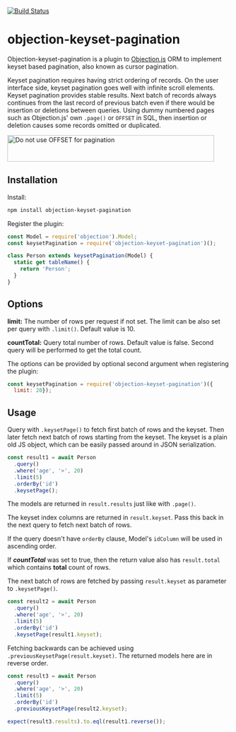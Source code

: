 [![Build Status](https://travis-ci.org/tvainika/objection-keyset-pagination.svg?branch=master)](https://travis-ci.org/tvainika/objection-keyset-pagination)

# objection-keyset-pagination

Objection-keyset-pagination is a plugin to [Objection.js](https://vincit.github.io/objection.js) ORM to implement keyset based pagination, also known as cursor pagination.

Keyset pagination requires having strict ordering of records. On the user interface side, keyset pagination goes well with infinite scroll elements. Keyset pagination provides stable results. Next batch of records always continues from the last record of previous batch even if there would be insertion or deletions between queries. Using dummy numbered pages such as Objection.js' own `.page()` or `OFFSET` in SQL, then insertion or deletion causes some records omitted or duplicated.

<a href="https://use-the-index-luke.com/no-offset">
   <img src="https://use-the-index-luke.com/static/no-offset-banner-468x60.NsC5gHrT.png" width="468" height="60"
        alt="Do not use OFFSET for pagination"
   />
</a>

## Installation
Install:

```bash
npm install objection-keyset-pagination
```

Register the plugin:

```js
const Model = require('objection').Model;
const keysetPagination = require('objection-keyset-pagination')();

class Person extends keysetPagination(Model) {
  static get tableName() {
    return 'Person';
  }
}
```

## Options

**limit:** The number of rows per request if not set. The limit can be also set per query with `.limit()`. Default value is 10.

**countTotal:** Query total number of rows.  Default value is false.  Second query will be performed to get the total count.

The options can be provided by optional second argument when registering the plugin:

```js
const keysetPagination = require('objection-keyset-pagination')({
  limit: 20});
```

## Usage

Query with `.keysetPage()` to fetch first batch of rows and the keyset. Then later fetch next batch of rows starting from the keyset. The keyset is a plain old JS object, which can be easily passed around in JSON serialization.

```js
const result1 = await Person
  .query()
  .where('age', '>', 20)
  .limit(5)
  .orderBy('id')
  .keysetPage();
```

The models are returned in `result.results` just like with `.page()`.

The keyset index columns are returned in `result.keyset`. Pass this back in the next query to fetch next batch of rows.

If the query doesn't have `orderBy` clause, Model's `idColumn` will be used in ascending order.

If ***countTotal*** was set to true, then the return value also has `result.total` which contains **total** count of rows.

The next batch of rows are fetched by passing `result.keyset` as parameter to `.keysetPage()`.

```js
const result2 = await Person
  .query()
  .where('age', '>', 20)
  .limit(5)
  .orderBy('id')
  .keysetPage(result1.keyset);
```

Fetching backwards can be achieved using `.previousKeysetPage(result.keyset)`. The returned models here are in reverse order.

```js
const result3 = await Person
  .query()
  .where('age', '>', 20)
  .limit(5)
  .orderBy('id')
  .previousKeysetPage(result2.keyset);

expect(result3.results).to.eql(result1.reverse());
```
